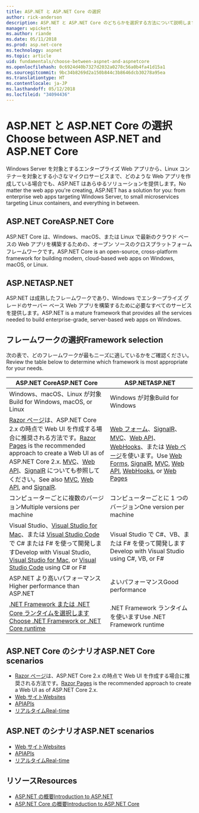 ```yaml
---
title: ASP.NET と ASP.NET Core の選択
author: rick-anderson
description: ASP.NET と ASP.NET Core のどちらかを選択する方法について説明します。
manager: wpickett
ms.author: riande
ms.date: 05/11/2018
ms.prod: asp.net-core
ms.technology: aspnet
ms.topic: article
uid: fundamentals/choose-between-aspnet-and-aspnetcore
ms.openlocfilehash: 0c6924d40b7327d2032a0278c56a0b4fa41d15a1
ms.sourcegitcommit: 9bc34b8269d2a150b844c3b8646dcb30278a95ea
ms.translationtype: HT
ms.contentlocale: ja-JP
ms.lasthandoff: 05/12/2018
ms.locfileid: "34094436"
---
```

# <a name="choose-between-aspnet-and-aspnet-core"></a><span data-ttu-id="3ed0d-103">ASP.NET と ASP.NET Core の選択</span><span class="sxs-lookup"><span data-stu-id="3ed0d-103">Choose between ASP.NET and ASP.NET Core</span></span>

<span data-ttu-id="3ed0d-104">Windows Server を対象とするエンタープライズ Web アプリから、Linux コンテナーを対象とする小さなマイクロサービスまで、どのような Web アプリを作成している場合でも、ASP.NET はあらゆるソリューションを提供します。</span><span class="sxs-lookup"><span data-stu-id="3ed0d-104">No matter the web app you're creating, ASP.NET has a solution for you: from enterprise web apps targeting Windows Server, to small microservices targeting Linux containers, and everything in between.</span></span>

## <a name="aspnet-core"></a><span data-ttu-id="3ed0d-105">ASP.NET Core</span><span class="sxs-lookup"><span data-stu-id="3ed0d-105">ASP.NET Core</span></span>

<span data-ttu-id="3ed0d-106">ASP.NET Core は、Windows、macOS、または Linux で最新のクラウド ベースの Web アプリを構築するための、オープン ソースのクロスプラットフォーム フレームワークです。</span><span class="sxs-lookup"><span data-stu-id="3ed0d-106">ASP.NET Core is an open-source, cross-platform framework for building modern, cloud-based web apps on Windows, macOS, or Linux.</span></span>

## <a name="aspnet"></a><span data-ttu-id="3ed0d-107">ASP.NET</span><span class="sxs-lookup"><span data-stu-id="3ed0d-107">ASP.NET</span></span>

<span data-ttu-id="3ed0d-108">ASP.NET は成熟したフレームワークであり、Windows でエンタープライズ グレードのサーバー ベース Web アプリを構築するために必要なすべてのサービスを提供します。</span><span class="sxs-lookup"><span data-stu-id="3ed0d-108">ASP.NET is a mature framework that provides all the services needed to build enterprise-grade, server-based web apps on Windows.</span></span>

## <a name="framework-selection"></a><span data-ttu-id="3ed0d-109">フレームワークの選択</span><span class="sxs-lookup"><span data-stu-id="3ed0d-109">Framework selection</span></span>

<span data-ttu-id="3ed0d-110">次の表で、どのフレームワークが最もニーズに適しているかをご確認ください。</span><span class="sxs-lookup"><span data-stu-id="3ed0d-110">Review the table below to determine which framework is most appropriate for your needs.</span></span>

| <span data-ttu-id="3ed0d-111">ASP.NET Core</span><span class="sxs-lookup"><span data-stu-id="3ed0d-111">ASP.NET Core</span></span> | <span data-ttu-id="3ed0d-112">ASP.NET</span><span class="sxs-lookup"><span data-stu-id="3ed0d-112">ASP.NET</span></span> |
|---|---|
|<span data-ttu-id="3ed0d-113">Windows、macOS、Linux が対象</span><span class="sxs-lookup"><span data-stu-id="3ed0d-113">Build for Windows, macOS, or Linux</span></span>|<span data-ttu-id="3ed0d-114">Windows が対象</span><span class="sxs-lookup"><span data-stu-id="3ed0d-114">Build for Windows</span></span>|
|<span data-ttu-id="3ed0d-115">[Razor ページ](xref:mvc/razor-pages/index)は、ASP.NET Core 2.x の時点で Web UI を作成する場合に推奨される方法です。</span><span class="sxs-lookup"><span data-stu-id="3ed0d-115">[Razor Pages](xref:mvc/razor-pages/index) is the recommended approach to create a Web UI as of ASP.NET Core 2.x.</span></span> <span data-ttu-id="3ed0d-116">[MVC](xref:mvc/overview)、[Web API](xref:tutorials/first-web-api)、[SignalR](xref:signalr/introduction) についても参照してください。</span><span class="sxs-lookup"><span data-stu-id="3ed0d-116">See also [MVC](xref:mvc/overview), [Web API](xref:tutorials/first-web-api), and [SignalR](xref:signalr/introduction).</span></span>|<span data-ttu-id="3ed0d-117">[Web フォーム](/aspnet/web-forms)、[SignalR](/aspnet/signalr)、[MVC](/aspnet/mvc)、[Web API](/aspnet/web-api/)、[WebHooks](/aspnet/webhooks/)、または [Web ページ](/aspnet/web-pages)を使います。</span><span class="sxs-lookup"><span data-stu-id="3ed0d-117">Use [Web Forms](/aspnet/web-forms), [SignalR](/aspnet/signalr), [MVC](/aspnet/mvc), [Web API](/aspnet/web-api/), [WebHooks](/aspnet/webhooks/), or [Web Pages](/aspnet/web-pages)</span></span>|
|<span data-ttu-id="3ed0d-118">コンピューターごとに複数のバージョン</span><span class="sxs-lookup"><span data-stu-id="3ed0d-118">Multiple versions per machine</span></span>|<span data-ttu-id="3ed0d-119">コンピューターごとに 1 つのバージョン</span><span class="sxs-lookup"><span data-stu-id="3ed0d-119">One version per machine</span></span>|
|<span data-ttu-id="3ed0d-120">Visual Studio、[Visual Studio for Mac](https://www.visualstudio.com/vs/visual-studio-mac/)、または [Visual Studio Code](https://code.visualstudio.com/) で C# または F# を使って開発します</span><span class="sxs-lookup"><span data-stu-id="3ed0d-120">Develop with Visual Studio, [Visual Studio for Mac](https://www.visualstudio.com/vs/visual-studio-mac/), or [Visual Studio Code](https://code.visualstudio.com/) using C# or F#</span></span>|<span data-ttu-id="3ed0d-121">Visual Studio で C#、VB、または F# を使って開発します</span><span class="sxs-lookup"><span data-stu-id="3ed0d-121">Develop with Visual Studio using C#, VB, or F#</span></span>|
|<span data-ttu-id="3ed0d-122">ASP.NET より高いパフォーマンス</span><span class="sxs-lookup"><span data-stu-id="3ed0d-122">Higher performance than ASP.NET</span></span>|<span data-ttu-id="3ed0d-123">よいパフォーマンス</span><span class="sxs-lookup"><span data-stu-id="3ed0d-123">Good performance</span></span>|
|[<span data-ttu-id="3ed0d-124">.NET Framework または .NET Core ランタイムを選択します</span><span class="sxs-lookup"><span data-stu-id="3ed0d-124">Choose .NET Framework or .NET Core runtime</span></span>](/dotnet/articles/standard/choosing-core-framework-server)|<span data-ttu-id="3ed0d-125">.NET Framework ランタイムを使います</span><span class="sxs-lookup"><span data-stu-id="3ed0d-125">Use .NET Framework runtime</span></span>|

## <a name="aspnet-core-scenarios"></a><span data-ttu-id="3ed0d-126">ASP.NET Core のシナリオ</span><span class="sxs-lookup"><span data-stu-id="3ed0d-126">ASP.NET Core scenarios</span></span>

* <span data-ttu-id="3ed0d-127">[Razor ページ](xref:mvc/razor-pages/index)は、ASP.NET Core 2.x の時点で Web UI を作成する場合に推奨される方法です。</span><span class="sxs-lookup"><span data-stu-id="3ed0d-127">[Razor Pages](xref:mvc/razor-pages/index) is the recommended approach to create a Web UI as of ASP.NET Core 2.x.</span></span>
* [<span data-ttu-id="3ed0d-128">Web サイト</span><span class="sxs-lookup"><span data-stu-id="3ed0d-128">Websites</span></span>](xref:tutorials/first-mvc-app/index)
* [<span data-ttu-id="3ed0d-129">API</span><span class="sxs-lookup"><span data-stu-id="3ed0d-129">APIs</span></span>](xref:tutorials/first-web-api)
* [<span data-ttu-id="3ed0d-130">リアルタイム</span><span class="sxs-lookup"><span data-stu-id="3ed0d-130">Real-time</span></span>](xref:signalr/index)

## <a name="aspnet-scenarios"></a><span data-ttu-id="3ed0d-131">ASP.NET のシナリオ</span><span class="sxs-lookup"><span data-stu-id="3ed0d-131">ASP.NET scenarios</span></span>

* [<span data-ttu-id="3ed0d-132">Web サイト</span><span class="sxs-lookup"><span data-stu-id="3ed0d-132">Websites</span></span>](/aspnet/mvc)
* [<span data-ttu-id="3ed0d-133">API</span><span class="sxs-lookup"><span data-stu-id="3ed0d-133">APIs</span></span>](/aspnet/web-api)
* [<span data-ttu-id="3ed0d-134">リアルタイム</span><span class="sxs-lookup"><span data-stu-id="3ed0d-134">Real-time</span></span>](/aspnet/signalr)

## <a name="resources"></a><span data-ttu-id="3ed0d-135">リソース</span><span class="sxs-lookup"><span data-stu-id="3ed0d-135">Resources</span></span>

* [<span data-ttu-id="3ed0d-136">ASP.NET の概要</span><span class="sxs-lookup"><span data-stu-id="3ed0d-136">Introduction to ASP.NET</span></span>](/aspnet/overview)
* [<span data-ttu-id="3ed0d-137">ASP.NET Core の概要</span><span class="sxs-lookup"><span data-stu-id="3ed0d-137">Introduction to ASP.NET Core</span></span>](xref:index)
